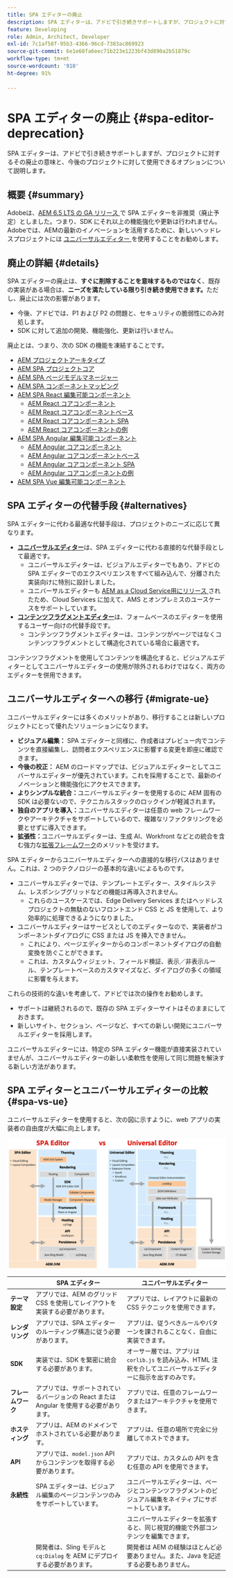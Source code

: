 ```yaml
---
title: SPA エディターの廃止
description: SPA エディターは、アドビで引き続きサポートしますが、プロジェクトに対するその廃止の意味と、今後のプロジェクトに対して使用できるオプションについて説明します。
feature: Developing
role: Admin, Architect, Developer
exl-id: 7c1af58f-95b3-4366-96cd-7383ac869923
source-git-commit: 6e1e68fa6eec71b223e1223bf43d890a2b51879c
workflow-type: tm+mt
source-wordcount: '910'
ht-degree: 91%

---
```


# SPA エディターの廃止 {#spa-editor-deprecation}

SPA エディターは、アドビで引き続きサポートしますが、プロジェクトに対するその廃止の意味と、今後のプロジェクトに対して使用できるオプションについて説明します。

## 概要 {#summary}

Adobeは、[AEM 6.5 LTS の GA リリース ](/help/release-notes/release-notes.md#deprecated-and-removed-features) で SPA エディターを非推奨（廃止予定）としました。つまり、SDK にそれ以上の機能強化や更新は行われません。 Adobeでは、AEMの最新のイノベーションを活用するために、新しいヘッドレスプロジェクトには [ ユニバーサルエディター ](/help/sites-developing/universal-editor/introduction.md) を使用することをお勧めします。

## 廃止の詳細 {#details}

SPA エディターの廃止は、**すぐに削除することを意味するものではなく**、既存の実装がある場合は、**ニーズを満たしている限り引き続き使用できます。**&#x200B;ただし、廃止には次の影響があります。

* 今後、アドビでは、P1 および P2 の問題と、セキュリティの脆弱性にのみ対処します。
* SDK に対して追加の開発、機能強化、更新は行いません。

廃止とは、つまり、次の SDK の機能を凍結することです。

* [AEM プロジェクトアーキタイプ](https://github.com/adobe/aem-project-archetype/)
* [AEM SPA プロジェクトコア](https://github.com/adobe/aem-spa-project-core)
* [AEM SPA ページモデルマネージャー](https://github.com/adobe/aem-spa-page-model-manager)
* [AEM SPA コンポーネントマッピング](https://github.com/adobe/aem-spa-component-mapping)
* [AEM SPA React 編集可能コンポーネント](https://github.com/adobe/aem-react-editable-components)
   * [AEM React コアコンポーネント](https://github.com/adobe/aem-react-core-wcm-components)
   * [AEM React コアコンポーネントベース](https://github.com/adobe/aem-react-core-wcm-components-base)
   * [AEM React コアコンポーネント SPA](https://github.com/adobe/aem-react-core-wcm-components-spa)
   * [AEM React コアコンポーネントの例](https://github.com/adobe/aem-react-core-wcm-components-examples)
* [AEM SPA Angular 編集可能コンポーネント](https://github.com/adobe/aem-angular-editable-components)
   * [AEM Angular コアコンポーネント](https://github.com/adobe/aem-angular-core-wcm-components)
   * [AEM Angular コアコンポーネントベース](https://github.com/adobe/aem-angular-core-wcm-components-base)
   * [AEM Angular コアコンポーネント SPA](https://github.com/adobe/aem-angular-core-wcm-components-spa)
   * [AEM Angular コアコンポーネントの例](https://github.com/adobe/aem-angular-core-wcm-components-examples)
* [AEM SPA Vue 編集可能コンポーネント](https://github.com/mavicellc/aem-vue-editable-components)

## SPA エディターの代替手段 {#alternatives}

SPA エディターに代わる最適な代替手段は、プロジェクトのニーズに応じて異なります。

* **[ユニバーサルエディター](/help/sites-developing/universal-editor/introduction.md)**&#x200B;は、SPA エディターに代わる直接的な代替手段として最適です。
   * ユニバーサルエディターは、ビジュアルエディターでもあり、アドビの SPA エディターでのエクスペリエンスをすべて組み込んで、分離された実装向けに特別に設計しました。
   * ユニバーサルエディターも [AEM as a Cloud Service用にリリース ](https://experienceleague.adobe.com/ja/docs/experience-manager-cloud-service/content/implementing/developing/universal-editor/introduction) されたため、Cloud Services に加えて、AMS とオンプレミスのユースケースをサポートしています。
* **[コンテンツフラグメントエディター](/help/assets/content-fragments/content-fragments-managing.md)**&#x200B;は、フォームベースのエディターを使用するユーザー向けの代替手段です。
   * コンテンツフラグメントエディターは、コンテンツがページではなくコンテンツフラグメントとして構造化されている場合に最適です。

コンテンツフラグメントを使用してコンテンツを構造化すると、ビジュアルエディターとしてユニバーサルエディターの使用が除外されるわけではなく、両方のエディターを併用できます。

## ユニバーサルエディターへの移行 {#migrate-ue}

ユニバーサルエディターには多くのメリットがあり、移行することは新しいプロジェクトにとって優れたソリューションになります。

* **ビジュアル編集：** SPA エディターと同様に、作成者はプレビュー内でコンテンツを直接編集し、訪問者エクスペリエンスに影響する変更を即座に確認できます。
* **今後の校正：** AEM のロードマップでは、ビジュアルエディターとしてユニバーサルエディターが優先されています。これを採用することで、最新のイノベーションと機能強化にアクセスできます。
* **よりシンプルな統合：**&#x200B;ユニバーサルエディターを使用するのに AEM 固有の SDK は必要ないので、テクニカルスタックのロックインが軽減されます。
* **独自のアプリを導入：**&#x200B;ユニバーサルエディターは任意の web フレームワークやアーキテクチャをサポートしているので、複雑なリファクタリングを必要とせずに導入できます。
* **拡張性：**&#x200B;ユニバーサルエディターは、生成 AI、Workfront などとの統合を含む強力な[拡張フレームワーク](https://experienceleague.adobe.com/en/docs/experience-manager-cloud-service/content/implementing/developing/universal-editor/extending)のメリットを受けます。

SPA エディターからユニバーサルエディターへの直接的な移行パスはありません。これは、2 つのテクノロジーの基本的な違いによるものです。

* ユニバーサルエディターでは、テンプレートエディター、スタイルシステム、レスポンシブグリッドなどの機能は再導入されません。
   * これらのユースケースでは、Edge Delivery Services またはヘッドレスプロジェクトの無駄のないフロントエンド CSS と JS を使用して、より効率的に処理できるようになりました。
* ユニバーサルエディターはサービスとしてのエディターなので、実装者がコンポーネントダイアログに CSS または JS を挿入できません。
   * これにより、ページエディターからのコンポーネントダイアログの自動変換を防ぐことができます。
   * これは、カスタムウィジェット、フィールド検証、表示／非表示ルール、テンプレートベースのカスタマイズなど、ダイアログの多くの領域に影響を与えます。

これらの技術的な違いを考慮して、アドビでは次の操作をお勧めします。

* サポートは継続されるので、既存の SPA エディターサイトはそのままにしておきます。
* 新しいサイト、セクション、ページなど、すべての新しい開発にユニバーサルエディターを採用します。

ユニバーサルエディターには、特定の SPA エディター機能が直接実装されていませんが、ユニバーサルエディターの新しい柔軟性を使用して同じ問題を解決する新しい方法があります。

## SPA エディターとユニバーサルエディターの比較 {#spa-vs-ue}

ユニバーサルエディターを使用すると、次の図に示すように、web アプリの実装者の自由度が大幅に向上します。

![ユニバーサルエディターと SPA エディターのアーキテクチャの比較](assets/spa-editor-vs-ue.png)

|  | SPA エディター | ユニバーサルエディター |
|---|---|---|
| **テーマ設定** | アプリでは、AEM のグリッド CSS を使用してレイアウトを実装する必要があります。 | アプリでは、レイアウトに最新の CSS テクニックを使用できます。 |
| **レンダリング** | アプリでは、SPA エディターのルーティング構造に従う必要があります。 | アプリは、従うべきルールやパターンを課されることなく、自由に実装できます。 |
| **SDK** | 実装では、SDK を緊密に統合する必要があります。 | オーサー層では、アプリは `corlib.js` を読み込み、HTML 注釈を介してユニバーサルエディターに指示を出すのみです。 |
| **フレームワーク** | アプリでは、サポートされているバージョンの React または Angular を使用する必要があります。 | アプリでは、任意のフレームワークまたはアーキテクチャを使用できます。 |
| **ホスティング** | アプリは、AEM のドメインでホストされている必要があります。 | アプリは、任意の場所で完全に分離してホストできます。 |
| **API** | アプリでは、`model.json` API からコンテンツを取得する必要があります。 | アプリでは、カスタムの API を含む任意の API を使用できます。 |
| **永続性** | SPA エディターは、ビジュアル編集のページコンテンツのみをサポートしています。 | ユニバーサルエディターは、ページとコンテンツフラグメントのビジュアル編集をネイティブにサポートしています。 |
|  |  | ユニバーサルエディターを拡張すると、同じ視覚的機能で外部コンテンツを編集できます。 |
|  | 開発者は、Sling モデルと `cq:Dialog` を AEM にデプロイする必要があります。 | 開発者は AEM の経験はほとんど必要ありません。また、Java を記述する必要もありません。 |
